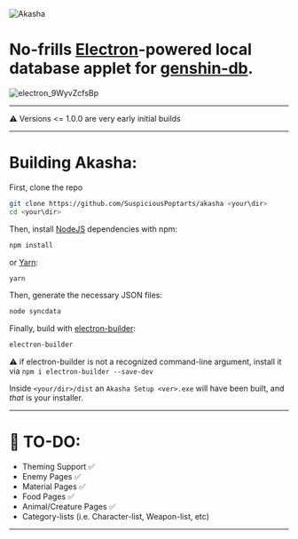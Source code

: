 ![Akasha](https://i.imgur.com/Wrf8TXo.png)

No-frills [Electron](https://github.com/electron/electron)-powered local database applet for [genshin-db](https://github.com/search?q=genshin-db).
======

![electron_9WyvZcfsBp](https://user-images.githubusercontent.com/98726245/214561115-dda8d677-af13-4f29-abcb-a6935dd35b1e.gif)

___

⚠️ Versions <= 1.0.0 are very early initial builds
___

# Building Akasha:

First, clone the repo
```bash
git clone https://github.com/SuspiciousPoptarts/akasha <your\dir>
cd <your\dir>
```
Then, install [NodeJS](https://nodejs.org/en/) dependencies with npm:
```bash
npm install
```
or [Yarn](https://yarnpkg.com/):
```bash
yarn
```

Then, generate the necessary JSON files:
```bash
node syncdata
```

Finally, build with [electron-builder](https://github.com/electron-userland/electron-builder):
```bash
electron-builder
```
⚠️ if electron-builder is not a recognized command-line argument, install it via `npm i electron-builder --save-dev`

Inside `<your/dir>/dist` an `Akasha Setup <ver>.exe` will have been built, and *that* is your installer.


___

# 📝 TO-DO:
* Theming Support ✅
* Enemy Pages ✅
* Material Pages ✅
* Food Pages ✅
* Animal/Creature Pages ✅
* Category-lists (i.e. Character-list, Weapon-list, etc)
___
